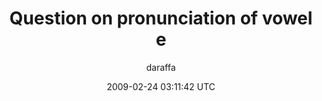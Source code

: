---
title: 'Question on pronunciation of vowel e'
posts: 6
hash: 'xv9VYnpE'
author: 'daraffa'
date: 2009-02-24 03:11:42 UTC
sources:
  - https://tokipona.yahoogroups.narkive.com/xv9VYnpE
---